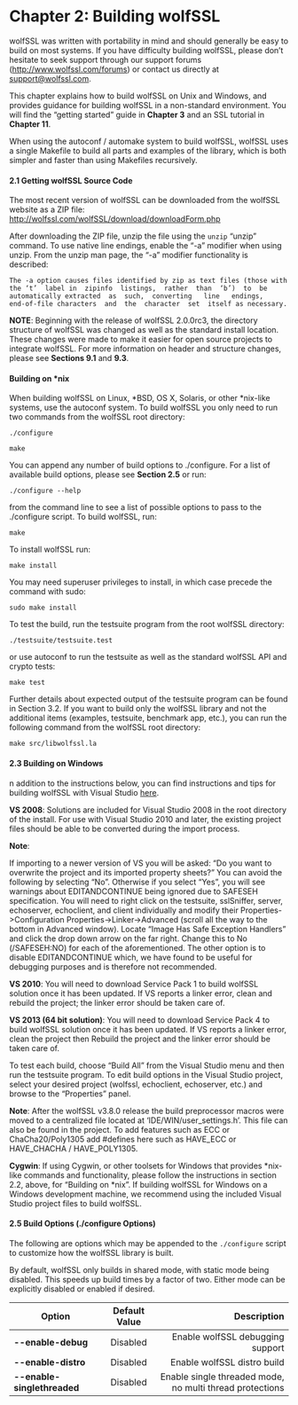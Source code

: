 # Chapter 2: Building wolfSSL
wolfSSL was written with portability in mind and should generally be easy to build on most systems. If you have difficulty building wolfSSL, please don’t hesitate to seek support through our support forums (http://www.wolfssl.com/forums) or contact us directly at support@wolfssl.com.

This chapter explains how to build wolfSSL on Unix and Windows, and provides guidance for building wolfSSL in a non-standard environment.  You will find the “getting started” guide in  **Chapter 3** and an SSL tutorial in **Chapter 11**.

When using the autoconf / automake system to build wolfSSL, wolfSSL uses a single Makefile to build all parts and examples of the library, which is both simpler and faster than using Makefiles recursively.

#### 2.1 Getting wolfSSL Source Code

The most recent version of wolfSSL can be downloaded from the wolfSSL website as a ZIP file:
http://wolfssl.com/wolfSSL/download/downloadForm.php

After downloading the ZIP file, unzip the file using the `unzip` “unzip” command.  To use native line endings, enable the “-a” modifier when using unzip.  From the unzip man page, the “-a” modifier functionality is described:

``` The -a option causes files identified by zip as text files (those with the ‘t’  label in  zipinfo  listings,  rather  than  ‘b’)  to  be automatically extracted  as  such,  converting   line   endings,   end-of-file characters  and  the  character  set  itself as necessary.  ```

**NOTE**:  Beginning with the release of wolfSSL 2.0.0rc3, the directory structure of wolfSSL was changed as well as the standard install location.  These changes were made to make it easier for open source projects to integrate wolfSSL.  For more information on header and structure changes, please see **Sections 9.1** and **9.3**.

#### Building on *nix

When building wolfSSL on Linux, *BSD, OS X, Solaris, or other *nix-like systems, use the autoconf system. To build wolfSSL you only need to run two commands from the wolfSSL root directory:

``./configure``

``make``

You can append any number of build options to ./configure.  For a list of available build options, please see **Section 2.5** or run:

``./configure --help``

from the command line to see a list of possible options to pass to the ./configure script.  To build wolfSSL, run:

``make``

To install wolfSSL run:

``make install``

You may need superuser privileges to install, in which case precede the command with sudo:

``sudo make install``

To test the build, run the testsuite program from the root wolfSSL directory:

``./testsuite/testsuite.test``

or use autoconf to run the testsuite as well as the standard wolfSSL API and crypto tests:

``make test``

Further details about expected output of the testsuite program can be found in Section 3.2.  If you want to build only the wolfSSL library and not the additional items (examples, testsuite, benchmark app, etc.), you can run the following command from the wolfSSL root directory:

``make src/libwolfssl.la``

#### 2.3 Building on Windows

n addition to the instructions below, you can find instructions and tips for building wolfSSL with Visual Studio [here](https://www.google.com/url?q=https://wolfssl.com/wolfSSL/Docs-wolfssl-visual-studio.html&sa=D&ust=1568828990762000]).

**VS 2008**:  Solutions are included for Visual Studio 2008 in the root directory of the install.  For use with Visual Studio 2010 and later, the existing project files should be able to be converted during the import process.

**Note**:

If importing to a newer version of VS you will be asked:  “Do you want to overwrite the project and its imported property sheets?”  You can avoid the following by selecting “No”.  Otherwise if you select “Yes”, you will see warnings about EDITANDCONTINUE being ignored due to SAFESEH specification. You will need to right click on the testsuite, sslSniffer, server, echoserver, echoclient, and client individually and modify their Properties->Configuration Properties->Linker->Advanced (scroll all the way to the bottom in Advanced window).  Locate “Image Has Safe Exception Handlers” and click the drop down arrow on the far right. Change this to No (/SAFESEH:NO) for each of the aforementioned. The other option is to disable EDITANDCONTINUE which, we have found to be useful for debugging purposes and is therefore not recommended.

****VS 2010****: You will need to download Service Pack 1 to build wolfSSL solution once it has been updated. If VS reports a linker error, clean and rebuild the project; the linker error should be taken care of.

****VS 2013 (64 bit solution)****: You will need to download Service Pack 4 to build wolfSSL solution once it has been updated. If VS reports a linker error, clean the project then Rebuild the project and the linker error should be taken care of.

To test each build, choose “Build All” from the Visual Studio menu and then run the testsuite program.  To edit build options in the Visual Studio project, select your desired project (wolfssl, echoclient, echoserver, etc.) and browse to the “Properties” panel.

**Note**: 
After the wolfSSL v3.8.0 release the build preprocessor macros were moved to a centralized file located at ‘IDE/WIN/user_settings.h’. This file can also be found in the project. To add features such as ECC or ChaCha20/Poly1305 add #defines here such as HAVE_ECC or HAVE_CHACHA / HAVE_POLY1305.

**Cygwin**: If using Cygwin, or other toolsets for Windows that provides *nix-like commands and functionality, please follow the instructions in section 2.2, above, for “Building on *nix”.  If building wolfSSL for Windows on a Windows development machine, we recommend using the included Visual Studio project files to build wolfSSL.

#### 2.5 Build Options (./configure Options)

The following are options which may be appended to the ```./configure``` script to customize how the wolfSSL library is built.

By default, wolfSSL only builds in shared mode, with static mode being disabled. This speeds up build times by a factor of two. Either mode can be explicitly disabled or enabled if desired.

| Option        | Default Value           | Description  |
| ------------- |:-------------:| -----:|
| **--enable-debug**      | Disabled | Enable wolfSSL debugging support |
| **--enable-distro**      | Disabled      | Enable wolfSSL distro build |
| **--enable-singlethreaded** | Disabled |    Enable single threaded mode, no multi thread protections |
